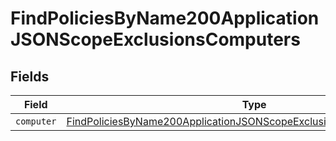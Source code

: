 # FindPoliciesByName200ApplicationJSONScopeExclusionsComputers


## Fields

| Field                                                                                                                                                                   | Type                                                                                                                                                                    | Required                                                                                                                                                                | Description                                                                                                                                                             |
| ----------------------------------------------------------------------------------------------------------------------------------------------------------------------- | ----------------------------------------------------------------------------------------------------------------------------------------------------------------------- | ----------------------------------------------------------------------------------------------------------------------------------------------------------------------- | ----------------------------------------------------------------------------------------------------------------------------------------------------------------------- |
| `computer`                                                                                                                                                              | [FindPoliciesByName200ApplicationJSONScopeExclusionsComputersComputer](../../models/operations/findpoliciesbyname200applicationjsonscopeexclusionscomputerscomputer.md) | :heavy_minus_sign:                                                                                                                                                      | N/A                                                                                                                                                                     |
